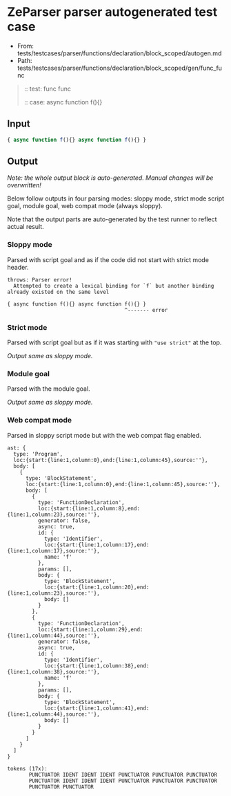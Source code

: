 # ZeParser parser autogenerated test case

- From: tests/testcases/parser/functions/declaration/block_scoped/autogen.md
- Path: tests/testcases/parser/functions/declaration/block_scoped/gen/func_func

> :: test: func func
>
> :: case: async function f(){}

## Input


`````js
{ async function f(){} async function f(){} }
`````

## Output

_Note: the whole output block is auto-generated. Manual changes will be overwritten!_

Below follow outputs in four parsing modes: sloppy mode, strict mode script goal, module goal, web compat mode (always sloppy).

Note that the output parts are auto-generated by the test runner to reflect actual result.

### Sloppy mode

Parsed with script goal and as if the code did not start with strict mode header.

`````
throws: Parser error!
  Attempted to create a lexical binding for `f` but another binding already existed on the same level

{ async function f(){} async function f(){} }
                                      ^------- error
`````

### Strict mode

Parsed with script goal but as if it was starting with `"use strict"` at the top.

_Output same as sloppy mode._

### Module goal

Parsed with the module goal.

_Output same as sloppy mode._

### Web compat mode

Parsed in sloppy script mode but with the web compat flag enabled.

`````
ast: {
  type: 'Program',
  loc:{start:{line:1,column:0},end:{line:1,column:45},source:''},
  body: [
    {
      type: 'BlockStatement',
      loc:{start:{line:1,column:0},end:{line:1,column:45},source:''},
      body: [
        {
          type: 'FunctionDeclaration',
          loc:{start:{line:1,column:8},end:{line:1,column:23},source:''},
          generator: false,
          async: true,
          id: {
            type: 'Identifier',
            loc:{start:{line:1,column:17},end:{line:1,column:17},source:''},
            name: 'f'
          },
          params: [],
          body: {
            type: 'BlockStatement',
            loc:{start:{line:1,column:20},end:{line:1,column:23},source:''},
            body: []
          }
        },
        {
          type: 'FunctionDeclaration',
          loc:{start:{line:1,column:29},end:{line:1,column:44},source:''},
          generator: false,
          async: true,
          id: {
            type: 'Identifier',
            loc:{start:{line:1,column:38},end:{line:1,column:38},source:''},
            name: 'f'
          },
          params: [],
          body: {
            type: 'BlockStatement',
            loc:{start:{line:1,column:41},end:{line:1,column:44},source:''},
            body: []
          }
        }
      ]
    }
  ]
}

tokens (17x):
       PUNCTUATOR IDENT IDENT IDENT PUNCTUATOR PUNCTUATOR PUNCTUATOR
       PUNCTUATOR IDENT IDENT IDENT PUNCTUATOR PUNCTUATOR PUNCTUATOR
       PUNCTUATOR PUNCTUATOR
`````


